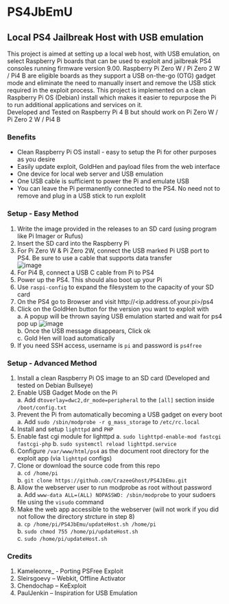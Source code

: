 # PS4JbEmU

## Local PS4 Jailbreak Host with USB emulation
This project is aimed at setting up a local web host, with USB emulation, on select Raspberry Pi boards that can be used to exploit and jailbreak PS4 consoles running firmware version 9.00. Raspberry Pi Zero W / Pi Zero 2 W / Pi4 B are eligible boards as they support a USB on-the-go (OTG) gadget mode and eliminate the need to manually insert and remove the USB stick required in the exploit process. This project is implemented on a clean Raspberry Pi OS (Debian) install which makes it easier to repurpose the Pi to run additional applications and services on it.<br>
Developed and Tested on Raspberry Pi 4 B but should work on Pi Zero W / Pi Zero 2 W / Pi4 B

### Benefits
- Clean Raspberry Pi OS install - easy to setup the Pi for other purposes as you desire
- Easily update exploit, GoldHen and payload files from the web interface
- One device for local web server and USB emulation
- One USB cable is sufficient to power the Pi and emulate USB
- You can leave the Pi permanently connected to the PS4. No need not to remove and plug in a USB stick to run explolit

### Setup - Easy Method
1.	Write the image provided in the releases to an SD card (using program like Pi Imager or Rufus)
2.	Insert the SD card into the Raspberry Pi
3.	For Pi Zero W & Pi Zero 2W, connect the USB marked Pi USB port to PS4. Be sure to use a cable that supports data transfer<br>
  ![image](https://user-images.githubusercontent.com/2664857/149229582-18780783-6d47-4d12-89ab-1898da33e1c7.png) <br />
4.	For Pi4 B, connect a USB C cable from Pi to PS4
5.	Power up the PS4. This should also boot up your Pi
6.	Use `raspi-config` to expand the filesystem to the capacity of your SD card
7.	On the PS4 go to Browser and visit http://<ip.address.of.your.pi>/ps4
8.	Click on the GoldHen button for the version you want to exploit with  
    a. A popup will be thrown saying USB emulation started and wait for ps4 pop up
    ![image](https://user-images.githubusercontent.com/20742243/151671687-3a16a6db-a56e-45d8-bc13-9ff76598949d.png) <br />
    b. Once the USB message disappears, Click ok  
    c.	Gold Hen will load automatically
9. If you need SSH access, username is `pi` and password is `ps4free`

### Setup - Advanced Method
1. Install a clean Raspberry Pi OS image to an SD card (Developed and tested on Debian Bullseye)
2. Enable USB Gadget Mode on the Pi <br>
   a. Add `dtoverlay=dwc2,dr_mode=peripheral` to the `[all]` section inside `/boot/config.txt`
3. Prevent the Pi from automatically becoming a USB gadget on every boot <br />
   a. Add `sudo /sbin/modprobe -r g_mass_storage` to `/etc/rc.local`
5. Install and setup `lighttpd` and `PHP`
6. Enable fast cgi module for lighttpd
   a. `sudo lighttpd-enable-mod fastcgi fastcgi-php`
   b. `sudo systemctl reload lighttpd.service`
8. Configure `/var/www/html/ps4` as the document root directory for the exploit app (via `lighttpd` configs)
9. Clone or download the source code from this repo <br>
   a. `cd /home/pi` <br>
   b. `git clone https://github.com/CrazeeGhost/PS4JbEmu.git` <br />
10. Allow the webserver user to run modprobe as root without password <br>
   a. Add `www-data ALL=(ALL) NOPASSWD: /sbin/modprobe` to your sudoers file using the `visudo` command
11. Make the web app accessible to the webserver (will not work if you did not follow the directory strcture in step 8)<br />
   a. `cp /home/pi/PS4JbEmu/updateHost.sh /home/pi` <br />
   b. `sudo chmod 755 /home/pi/updateHost.sh` <br />
   c. `sudo /home/pi/updateHost.sh`

### Credits
1.  Kameleonre_ - Porting PSFree Exploit
2.	Sleirsgoevy – Webkit, Offline Activator
3.	Chendochap – KeExploit
5.	PaulJenkin – Inspiration for USB Emulation
